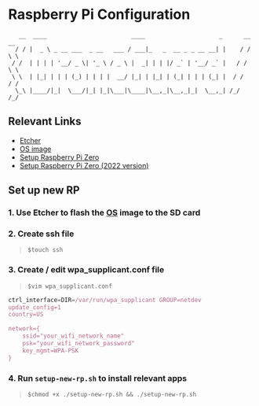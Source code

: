 # Raspberry Pi Configuration 

```
   __  ____                        ____                     _      __ __  
  / / |  _ \ _ __ ___  _ __   ___ / ___|_   _  __ _ _ __ __| |    / / \ \ 
 / /  | | | | '__/ _ \| '_ \ / _ \ |  _| | | |/ _` | '__/ _` |   / /   \ \
 \ \  | |_| | | | (_) | | | |  __/ |_| | |_| | (_| | | | (_| |  / /    / /
  \_\ |____/|_|  \___/|_| |_|\___|\____|\__,_|\__,_|_|  \__,_| /_/    /_/ 

```
## Relevant Links

- [Etcher](https://www.balena.io/etcher/)
- [OS image](https://www.raspberrypi.com/software/operating-systems/#:~:text=Raspberry%20Pi%20OS%20Lite%20(Legacy))
- [Setup Raspberry Pi Zero](https://youtu.be/3VO4vGlQ1pg)
- [Setup Raspberry Pi Zero (2022 version)](https://youtu.be/yn59qX-Td3E)

## Set up new RP
### 1. Use Etcher to flash the [OS](https://www.raspberrypi.com/software/operating-systems/#:~:text=Raspberry%20Pi%20OS%20Lite%20(Legacy)) image to the SD card
### 2. Create ssh file
> `$touch ssh`
### 3. Create / edit wpa_supplicant.conf file
> `$vim wpa_supplicant.conf`
```js
ctrl_interface=DIR=/var/run/wpa_supplicant GROUP=netdev
update_config=1
country=US

network={
	ssid="your_wifi_network_name"
	psk="your_wifi_network_password"
	key_mgmt=WPA-PSK
}
```
### 4. Run `setup-new-rp.sh` to install relevant apps
> `$chmod +x ./setup-new-rp.sh && ./setup-new-rp.sh`